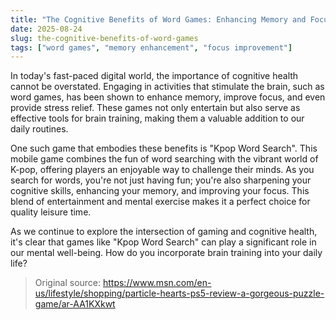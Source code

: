 ```yaml
---
title: "The Cognitive Benefits of Word Games: Enhancing Memory and Focus"
date: 2025-08-24
slug: the-cognitive-benefits-of-word-games
tags: ["word games", "memory enhancement", "focus improvement"]
---
```


In today's fast-paced digital world, the importance of cognitive health cannot be overstated. Engaging in activities that stimulate the brain, such as word games, has been shown to enhance memory, improve focus, and even provide stress relief. These games not only entertain but also serve as effective tools for brain training, making them a valuable addition to our daily routines.

One such game that embodies these benefits is "Kpop Word Search". This mobile game combines the fun of word searching with the vibrant world of K-pop, offering players an enjoyable way to challenge their minds. As you search for words, you're not just having fun; you're also sharpening your cognitive skills, enhancing your memory, and improving your focus. This blend of entertainment and mental exercise makes it a perfect choice for quality leisure time.

As we continue to explore the intersection of gaming and cognitive health, it's clear that games like "Kpop Word Search" can play a significant role in our mental well-being. How do you incorporate brain training into your daily life?
> Original source: https://www.msn.com/en-us/lifestyle/shopping/particle-hearts-ps5-review-a-gorgeous-puzzle-game/ar-AA1KXkwt